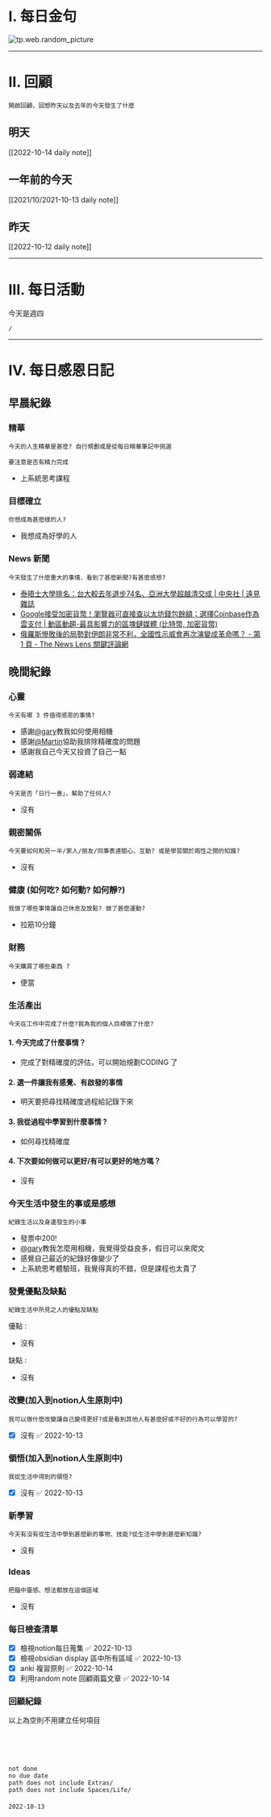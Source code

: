 # I. 每日金句
![tp.web.random_picture](https://images.unsplash.com/photo-1663462175380-0787c0112581?crop=entropy&cs=tinysrgb&fit=crop&fm=jpg&h=1080&ixid=MnwxfDB8MXxyYW5kb218MHx8fHx8fHx8MTY2NTY2OTk0Mg&ixlib=rb-1.2.1&q=80&w=1920) 

---

# II. 回顧
```note-brown
開啟回顧，回想昨天以及去年的今天發生了什麼
```

## 明天
[[2022-10-14 daily note]]

## 一年前的今天
[[2021/10/2021-10-13 daily note]]

## 昨天
[[2022-10-12 daily note]] 


---
# III. 每日活動
今天是週四
```ActivityHistory
/

```

---
# IV. 每日感恩日記
## 早晨紀錄
### 精華
```note-brown
今天的人生精華是甚麼? 自行規劃或是從每日精華筆記中挑選
```
```note-red
要注意是否有精力完成
```
- 上系統思考課程

### 目標確立
```note-brown
你想成為甚麼樣的人?
```
- 我想成為好學的人

### News 新聞
```note-brown
今天發生了什麼重大的事情、看到了甚麼新聞?有甚麼感想?
```
- [泰晤士大學排名：台大較去年退步74名、亞洲大學超越清交成 | 中央社 | 遠見雜誌](https://www.gvm.com.tw/article/95145)
- [Google接受加密貨幣！瀏覽器可直接查以太坊錢包餘額；選擇Coinbase作為雲支付 | 動區動趨-最具影響力的區塊鏈媒體 (比特幣, 加密貨幣)](https://www.blocktempo.com/google-selects-coinbase-as-cryptocurrency-payment-service-provider/)
- [俄羅斯慘敗後的局勢對伊朗非常不利，全國性示威會再次演變成革命嗎？ - 第 1 頁 - The News Lens 關鍵評論網](https://www.thenewslens.com/article/174609)


## 晚間紀錄
### 心靈
```note-brown
今天有哪 3 件值得感恩的事情?
```
- 感謝[@gary](@gary)教我如何使用相機
- 感謝[@Martin](../../../../../Extras/People/@Martin.md)協助我排除精確度的問題
- 感謝我自己今天又投資了自己一點

### 弱連結
```note-brown
今天是否「日行一善」，幫助了任何人?
```
- 沒有

### 親密關係
```note-brown
今天要如何和另一半/家人/朋友/同事表達關心、互動? 或是學習關於兩性之間的知識?
```
- 沒有

### 健康 (如何吃? 如何動? 如何靜?)
```note-brown
我做了哪些事情讓自己休息及放鬆? 做了甚麼運動?
```
- 拉筋10分鐘

### 財務
```note-brown
今天購買了哪些東西 ?
```
- 便當

### 生活產出
```note-brown
今天在工作中完成了什麼?我為我的個人目標做了什麼?
```
#### 1. 今天完成了什麼事情？ 
- 完成了對精確度的評估，可以開始規劃CODING 了

#### 2. 選一件讓我有感覺、有啟發的事情 
- 明天要把尋找精確度過程給記錄下來

#### 3. 我從過程中學習到什麼事情 ? 
- 如何尋找精確度

#### 4. 下次要如何做可以更好/有可以更好的地方嗎？
- 沒有

### 今天生活中發生的事或是感想
```note-brown
紀錄生活以及身邊發生的小事
```
- 發票中200!
- [@gary](@gary)教我怎麼用相機，我覺得受益良多，假日可以來爬文
- 感覺自己最近的紀錄好像變少了
- 上系統思考體驗班，我覺得真的不錯，但是課程也太貴了

### 發覺優點及缺點
```note-brown
紀錄生活中所見之人的優點及缺點
```
優點 : 
- 沒有

缺點 : 
- 沒有

### 改變(加入到notion人生原則中)
```note-brown
我可以做什麼改變讓自己變得更好?或是看到其他人有甚麼好或不好的行為可以學習的?
```
- [x] 沒有 ✅ 2022-10-13

### 領悟(加入到notion人生原則中)
```note-brown
我從生活中得到的領悟?
```
- [x] 沒有 ✅ 2022-10-13

### 新學習
```note-brown
今天有沒有從生活中學到甚麼新的事物、技能?從生活中學到甚麼新知識?
```
- 沒有

### Ideas
```note-brown
把腦中靈感、想法都放在這個區域
```
- 沒有

### 每日檢查清單
- [x] 檢視notion每日蒐集 ✅ 2022-10-13
- [x] 檢視obsidian display 區中所有區域 ✅ 2022-10-13
- [x] anki 複習原則 ✅ 2022-10-14
- [x] 利用random note 回顧兩篇文章 ✅ 2022-10-14
 
### 回顧紀錄

以上為空則不用建立任何項目


###  
```
 
```

###  
#### 
```

```
#### 
```
not done
no due date
path does not include Extras/
path does not include Spaces/Life/
```

#### 

```
2022-10-13
```

